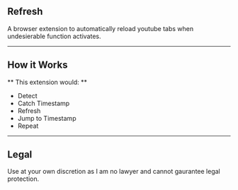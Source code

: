 ## Refresh
A browser extension to automatically reload youtube tabs when undesierable function activates.

---

## How it Works 
** This extension would: **
- Detect 
- Catch Timestamp
- Refresh
- Jump to Timestamp
- Repeat

---

## Legal 
Use at your own discretion as I am no lawyer and cannot gaurantee legal protection.
